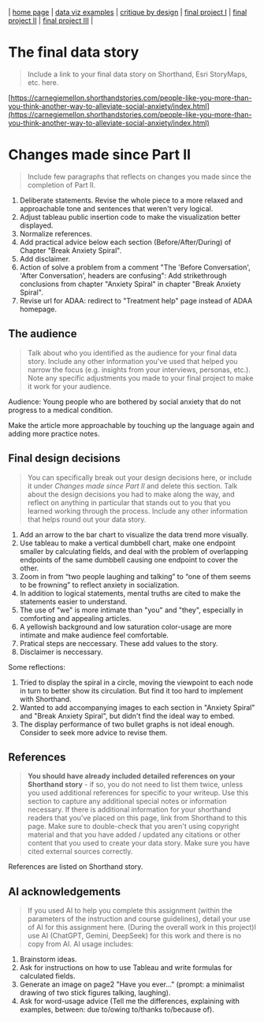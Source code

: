| [home page](https://serena-xue.github.io/2025Spring-Telling-Stories-with-Data/) | [data viz examples](dataviz-examples) | [critique by design](critique-by-design) | [final project I](final-project-part-one) | [final project II](final-project-part-two) | [final project III](final-project-part-three) |

# The final data story
> Include a link to your final data story on Shorthand, Esri StoryMaps, etc. here. 

[https://carnegiemellon.shorthandstories.com/people-like-you-more-than-you-think-another-way-to-alleviate-social-anxiety/index.html](https://carnegiemellon.shorthandstories.com/people-like-you-more-than-you-think-another-way-to-alleviate-social-anxiety/index.html)

# Changes made since Part II
> Include few paragraphs that reflects on changes you made since the completion of Part II. 

1. Deliberate statements. Revise the whole piece to a more relaxed and approachable tone and sentences that weren't very logical.
2. Adjust tableau public insertion code to make the visualization better displayed.
3. Normalize references.
4. Add practical advice below each section (Before/After/During) of Chapter "Break Anxiety Spiral".
5. Add disclaimer.
6. Action of solve a problem from a comment "The 'Before Conversation', 'After Conversation', headers are confusing": Add strikethrough conclusions from chapter "Anxiety Spiral" in chapter "Break Anxiety Spiral".
7. Revise url for ADAA: redirect to "Treatment help" page instead of ADAA homepage.

## The audience
> Talk about who you identified as the audience for your final data story.  Include any other information you've used that helped you narrow the focus (e.g. insights from your interviews, personas, etc.).  Note any specific adjustments you made to your final project to make it work for your audience.

Audience: Young people who are bothered by social anxiety that do not progress to a medical condition. 

Make the article more approachable by touching up the language again and adding more practice notes.

## Final design decisions
> You can specifically break out your design decisions here, or include it under *Changes made since Part II* and delete this section. Talk about the design decisions you had to make along the way, and reflect on anything in particular that stands out to you that you learned working through the process. Include any other information that helps round out your data story. 

1. Add an arrow to the bar chart to visualize the data trend more visually.
2. Use tableau to make a vertical dumbbell chart, make one endpoint smaller by calculating fields, and deal with the problem of overlapping endpoints of the same dumbbell causing one endpoint to cover the other.
3. Zoom in from “two people laughing and talking” to “one of them seems to be frowning” to reflect anxiety in socialization.
4. In addition to logical statements, mental truths are cited to make the statements easier to understand.
5. The use of "we" is more intimate than "you" and "they", especially in comforting and appealing articles.
6. A yellowish background and low saturation color-usage are more intimate and make audience feel comfortable.
7. Pratical steps are neccessary. These add values to the story.
8. Disclaimer is neccessary.

Some reflections: 
1. Tried to display the spiral in a circle, moving the viewpoint to each node in turn to better show its circulation. But find it too hard to implement with Shorthand.
2. Wanted to add accompanying images to each section in "Anxiety Spiral" and "Break Anxiety Spiral", but didn't find the ideal way to embed.
3. The display performance of two bullet graphs is not ideal enough. Consider to seek more advice to revise them.
   
## References
> **You should have already included detailed references on your Shorthand story** - if so, you do not need to list them twice, unless you used additional references for specific to your writeup. Use this section to capture any additional special notes or information necessary. If there is additional information for your shorthand readers that you've placed on this page, link from Shorthand to this page. Make sure to double-check that you aren't using copyright material and that you have added / updated any citations or other content that you used to create your data story.  Make sure you have cited external sources correctly.

References are listed on Shorthand story.

## AI acknowledgements
> If you used AI to help you complete this assignment (within the parameters of the instruction and course guidelines), detail your use of AI for this assignment here.
(During the overall work in this project)I use AI (ChatGPT, Gemini, DeepSeek) for this work and there is no copy from AI. AI usage includes:
1. Brainstorm ideas.
2. Ask for instructions on how to use Tableau and write formulas for calculated fields.
3. Generate an image on page2 "Have you ever..." (prompt: a minimalist drawing of two stick figures talking, laughing).
4. Ask for word-usage advice (Tell me the differences, explaining with examples, between: due to/owing to/thanks to/because of).
